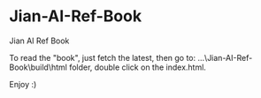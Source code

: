 # Jian-AI-Ref-Book
Jian AI Ref Book

To read the "book", just fetch the latest, then go to: ...\Jian-AI-Ref-Book\build\html folder, double click on the index.html.

Enjoy :)
